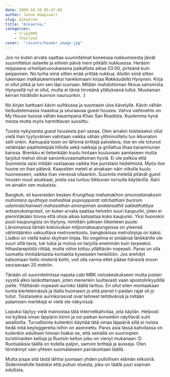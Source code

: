 ```yaml
---
date: 2009-10-30 05:47:00
author: Janne Haapsaari
slug: aikaeroa
title: "Aikaeroa…"
categories:
    - trip2009
    - thailand
cover:  "/assets/header_image.jpg"
---
```


Joo no kuten arvata saattaa suunnitelmat koneessa nukkumisesta jäivät
suunnittelun asteelle ja eilinen päivä meni pitkälti nukkuessa. Heräsin
reippaana urheilijanuorukaisena paikallista aikaa 03:00, pirteänä kuin
peipponen. No turha siinä sitten enää yrittää nukkua. Aloitin siinä sitten
lukemaan matkalukemiseksi hankkimaani kirjaa _Rakkaudella Hynynen_. Kirja ei
ollut pitkä ja luin sen läpi suoraan. Mitään mahdottoman fiksua sanomista
Hynysellä nyt ei ollut, mutta ei tämä hirveänä yllätyksenä tullut.
Muutaman kerran hörähdin kunnon nauruunkin. :)

No kirjan luettuani kävin suihkussa ja suuntasin ulos kävelylle. Kävin vähän
tiedustelemassa maastoa ja seuraavaa guest housea. Vahva vaihtoehto on My
House tuossa vähän kauempana Khao San Roadista. Kuulemma hyvä mesta mutta
myös harmittavan suosittu.

Tuosta nykyisesta guest housesta pari sanaa. Olen ainakin toistaiseksi ollut
vielä ihan tyytyväinen valintaan vaikka vähän ylihinnoiltetu tuo ikkunaton
selli onkin. Aamupala tosin on lähinnä brittejä palveleva, itse en ole totunut
vetämään paahtoleipää hillolla sekä nakkeja ja grillattua lihaa kananmunan
kanssa. Brenkku ei tietenkään kuulu hintaan kuuluvaan aamiaseen mutta tarjotut
mehut olivat sanoinkuvaamattoman hyviä. Ei ole pelkoa että Suomesta saisi
mitään vastaavaa vaikka itse puristaisi hedelmistä. Myös itse huone on ihan
pätevä. Kaaostien meteli ei ainakaan näin viikolla kuulu huoneeseen, vaikka
ihan vieressä ollaankin. Suurinta meteliä pitävät guest housen muut asukkaat,
joista osa tuntuu liikkuvan norsulla käytävillä. Ääni on ainakin sen mukaista.

Bangkok, eli kavereiden kesken _Krungthep mahanakhon amonratanakosin mahintara
ayuthaya mahadilok popnopparat ratchathani burirom udomratchaniwet mahasathan
amonpiman avatansathit sakkathattiya witsanukamprasit_, on kuten arvata
saattaa helvetin suuri kaupunki, joten ei pienintäkään toivoa että olisia
aikaa katsastaa koko kaupunki. Yksi huonokin puoli kaupungista on löytyny,
nimittäin julkisen liikenteen puute. Länsimaissa tämän kokoluokan
miljoonakaupungeissa on yleensä vähintäänkin vakuuttava metroverkosto,
bangkokissa metrolinjoja on kaksi. Lisäksi on viellä kaksi skytrain linjaa. No
ongelma ei sinäänsä länkkärille ole suuri sillä taxia, tuk tukia ja motoa on
tarjolla enemmän kuin tarpeeksi. Hihastarepiöitä riittää, mutta niihin tottuu
yllättävän nopeasti. Paras on olla luomatta minkäänlaista kontaktia kyseiseen
henkilöön. Jos erehdyt katsomaan hello misteriä kohti, voit olla varma ettet
pääse hänestä eroon seuraavaan 20 metriin.

Tänään oli suunnitelmissa napata cabi MBK ostoskeskukseen mutta jostain syystä
alkoi laiskottamaan, joten menenkin luultavasti vaan apostolinkyydillä joelle.
Yllättävän nopeasti aurinko täällä tarttuu. En ollut eilen montaakaan tuntia
kiertelemässä ja illalla huomasin jo että pienet t-paidan rajat oli jo tullut.
Toistaiseksi aurinkorasvat ovat tehneet tehtävänsä ja mitään palamisen merkkejä
ei vielä ole näkyvissä.

Lopuksi täytyy vielä mainostaa tätä internetkahvilaa, jota käytän. Helposti
voi kytkeä oman läppärin kiinni ja noi paikan koneetkin näyttävät suht
asiallisilta. Turvallisinta kuitenkin käyttää tätä omaa läppäriä sillä ei
noista tiedä mitä keyloggereita niihin on asennettu. Paras asia tässä
kahvilassa on kuitenkin edullisen hinnan lisäksi se, että seinällä on
suurimpien turistimaiden kelloja ja Ruotsin kellon joku on vienyt mukanaan :D
Ruotsalaisia täällä on todella paljon, samoin brittejä ja ausseja. Olen
törmännyt vain yhteen suomalaiseen pariskuntaan täällä.

Mutta jospa sitä tästä lähtisi juomaan yhden pullollisen elämän eliksiiriä.
Siiderimiehille tiedoksi että puhun oluesta, joka on täällä juuri sopivan
edullista.
